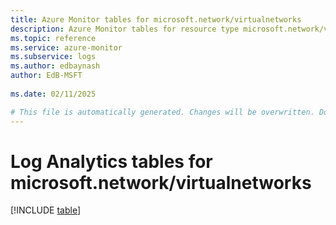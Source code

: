 ```yaml
---
title: Azure Monitor tables for microsoft.network/virtualnetworks
description: Azure Monitor tables for resource type microsoft.network/virtualnetworks
ms.topic: reference
ms.service: azure-monitor
ms.subservice: logs
ms.author: edbaynash
author: EdB-MSFT
   
ms.date: 02/11/2025

# This file is automatically generated. Changes will be overwritten. Do not change this file directly.
---
```


# Log Analytics tables for microsoft.network/virtualnetworks  

[!INCLUDE [table](~/reusable-content/ce-skilling/azure/includes/azure-monitor/reference/tables/microsoft-network_virtualnetworks-include.md)]

